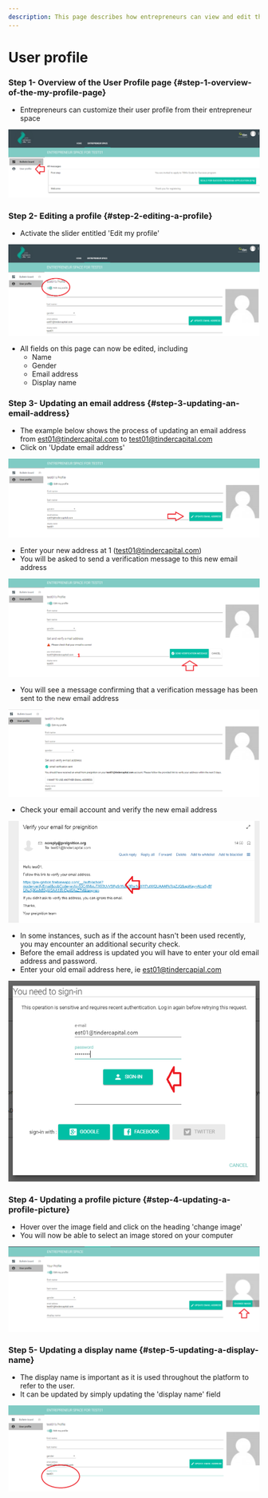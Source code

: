```yaml
---
description: This page describes how entrepreneurs can view and edit their user profile.
---
```


# User profile

### Step 1- Overview of the User Profile page {#step-1-overview-of-the-my-profile-page}

* Entrepreneurs can customize their user profile from their entrepreneur space

![](../../.gitbook/assets/image%20%2821%29.png)

### Step 2- Editing a profile {#step-2-editing-a-profile}

* Activate the slider entitled 'Edit my profile'

![](../../.gitbook/assets/image%20%2882%29.png)

* All fields on this page can now be edited, including
  * Name
  * Gender
  * Email address
  * Display name

### Step 3- Updating an email address {#step-3-updating-an-email-address}

* The example below shows the process of updating an email address from est01@tindercapital.com to test01@tindercapital.com
* Click on 'Update email address'

![](../../.gitbook/assets/image%20%2829%29.png)



* Enter your new address at 1 \(test01@tindercapital.com\)
* You will be asked to send a verification message to this new email address

![](../../.gitbook/assets/image%20%2851%29.png)

* You will see a message confirming that a verification message has been sent to the new email address

![](../../.gitbook/assets/image%20%2812%29.png)

* Check your email account and verify the new email address

![](../../.gitbook/assets/image%20%2817%29.png)



* In some instances, such as if the account hasn't been used recently, you may encounter an additional security check.
* Before the email address is updated you will have to enter your old email address and password.
* Enter your old email address here, ie est01@tindercapial.com

![](../../.gitbook/assets/image%20%2861%29.png)

### Step 4- Updating a profile picture {#step-4-updating-a-profile-picture}

* Hover over the image field and click on the heading 'change image'
* You will now be able to select an image stored on your computer

![](../../.gitbook/assets/image%20%2819%29.png)

### Step 5- Updating a display name {#step-5-updating-a-display-name}

* The display name is important as it is used throughout the platform to refer to the user.
* It can be updated by simply updating the 'display name' field

![](../../.gitbook/assets/image%20%284%29.png)



